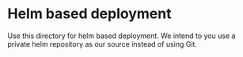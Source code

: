 # Helm based deployment

Use this directory for helm based deployment. We intend to you use a private helm repository as our source instead of using Git.
